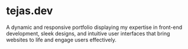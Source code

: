 # tejas.dev
A dynamic and responsive portfolio displaying my expertise in front-end development, sleek designs, and intuitive user interfaces that bring websites to life and engage users effectively.
